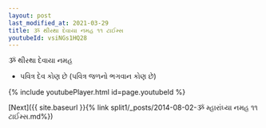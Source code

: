 ```yaml
---
layout: post
last_modified_at: 2021-03-29
title: ૐ થીરથા દેવાયા નમહ ૧૧ ટાઈમ્સ
youtubeId: vsiNGs1HQ28
---
```

 
 
 ૐ થીરથા દેવાયા નમહ  
 
 -  પવિત્ર દેવ કોણ છે (પવિત્ર જળનો ભગવાન કોણ છે) 
 
  
 
  
 
 
 
 
 
 


{% include youtubePlayer.html id=page.youtubeId %}
 
[Next]({{ site.baseurl }}{% link  split1/_posts/2014-08-02-ૐ મ્હારાંઘ્યા નમહ ૧૧ ટાઈમ્સ.md%})
 
